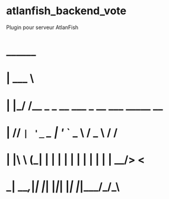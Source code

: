 # atlanfish_backend_vote
Plugin pour serveur AtlanFish


#    ______
#    | ___ \
#    | |_/ /__ _ _ __ ___  _ __ ___   _____  __
#    |    // _` | '_ ` _ \| '_ ` _ \ / _ \ \/ /
#    | |\ \ (_| | | | | | | | | | | |  __/>  <
#    \_| \_\__,_|_| |_| |_|_| |_| |_|\___/_/\_\
